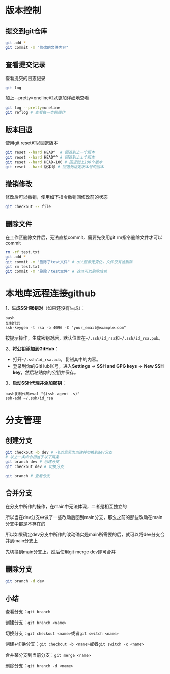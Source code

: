# 版本控制

## 提交到git仓库

```bash
git add *
git commit -m "修改的文件内容"
```

## 查看提交记录

查看提交的日志记录

```bash
git log
```

加上--pretty=oneline可以更加详细地查看

```bash
git log --pretty=oneline
git reflog # 查看每一步的操作
```

## 版本回退

使用git reset可以回退版本

```bash
git reset --hard HEAD^  # 回退到上一个版本
git reset --hard HEAD^^ # 回退到上上个版本
git reset --hard HEAD~100 # 回退到上100个版本
git reset --hard 版本号 # 回退到指定版本号的版本
```

## 撤销修改

修改后可以撤销，使用如下指令撤销回修改前的状态

```bash
git checkout -- file
```

## 删除文件

在工作区删除文件后，无法直接commit，需要先使用git rm指令删除文件才可以commit

```bash
rm -rf test.txt
git add *
git commit -m "删除了test文件" # git显示无变化，文件没有被删除
git rm test.txt
git commit -m "删除了test文件" # 这时可以删除成功
```

# 本地库远程连接github

1、**生成SSH密钥对**（如果还没有生成）：

```
bash
复制代码
ssh-keygen -t rsa -b 4096 -C "your_email@example.com"
```

按提示操作，生成密钥对后，默认位置在`~/.ssh/id_rsa`和`~/.ssh/id_rsa.pub`。

2、**将公钥添加到GitHub**：

- 打开`~/.ssh/id_rsa.pub`，复制其中的内容。
- 登录到你的GitHub账号，进入**Settings** -> **SSH and GPG keys** -> **New SSH key**，然后粘贴你的公钥并保存。

3、**启动SSH代理并添加密钥**：

```
bash复制代码eval "$(ssh-agent -s)"
ssh-add ~/.ssh/id_rsa
```

# 分支管理

## 创建分支

``` bash
git checkout -b dev # -b的意思为创建并切换到dev分支
# 以上一条命令相当于以下两条
git branch dev # 创建分支
git checkout dev # 切换分支

git branch # 查看分支
```

## 合并分支

在分支中所作的操作，在main中无法体现，二者是相互独立的

所以当在dev分支中做了一些改动后回到main分支，那么之前的那些改动在main分支中都是不存在的

所以如果确定dev分支中所作的改动确实是main所需要的后，就可以将dev分支合并到main分支上

先切换到main分支上，然后使用git merge dev即可合并

## 删除分支

```bash
git branch -d dev
```

## 小结

查看分支：`git branch`

创建分支：`git branch <name>`

切换分支：`git checkout <name>`或者`git switch <name>`

创建+切换分支：`git checkout -b <name>`或者`git switch -c <name>`

合并某分支到当前分支：`git merge <name>`

删除分支：`git branch -d <name>`
